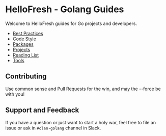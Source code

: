 # HelloFresh - Golang Guides

Welcome to HelloFresh guides for Go projects and developers.

- [Best Practices](./best_practices.md)
- [Code Style](./code_style.md)
- [Packages](./pacages.md)
- [Projects](./projects.md)
- [Reading List](./reading_list.md)
- [Tools](./tools.md)

## Contributing

Use common sense and Pull Requests for the win, and may the --force be with you!

## Support and Feedback

If you have a question or just want to start a holy war, feel free to file an issue or ask in `#clan-golang` channel in Slack.
